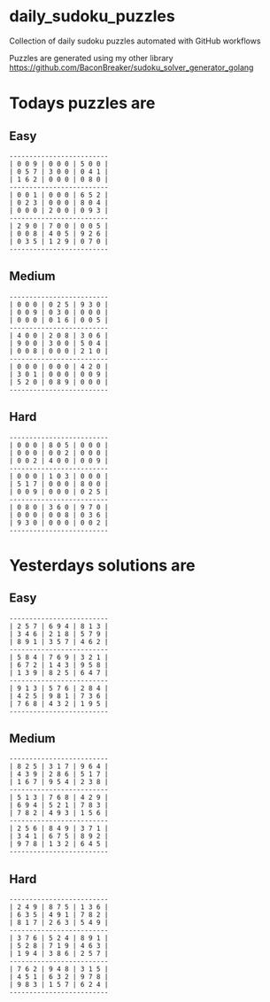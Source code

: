 
# daily_sudoku_puzzles 

Collection of daily sudoku puzzles automated with GitHub workflows 

Puzzles are generated using my other library https://github.com/BaconBreaker/sudoku_solver_generator_golang 
 

# Todays puzzles are 

## Easy 

```
-------------------------
| 0 0 9 | 0 0 0 | 5 0 0 | 
| 0 5 7 | 3 0 0 | 0 4 1 | 
| 1 6 2 | 0 0 0 | 0 8 0 | 
-------------------------
| 0 0 1 | 0 0 0 | 6 5 2 | 
| 0 2 3 | 0 0 0 | 8 0 4 | 
| 0 0 0 | 2 0 0 | 0 9 3 | 
-------------------------
| 2 9 0 | 7 0 0 | 0 0 5 | 
| 0 0 8 | 4 0 5 | 9 2 6 | 
| 0 3 5 | 1 2 9 | 0 7 0 | 
-------------------------
```
## Medium 

```
-------------------------
| 0 0 0 | 0 2 5 | 9 3 0 | 
| 0 0 9 | 0 3 0 | 0 0 0 | 
| 0 0 0 | 0 1 6 | 0 0 5 | 
-------------------------
| 4 0 0 | 2 0 8 | 3 0 6 | 
| 9 0 0 | 3 0 0 | 5 0 4 | 
| 0 0 8 | 0 0 0 | 2 1 0 | 
-------------------------
| 0 0 0 | 0 0 0 | 4 2 0 | 
| 3 0 1 | 0 0 0 | 0 0 9 | 
| 5 2 0 | 0 8 9 | 0 0 0 | 
-------------------------
```
## Hard 

```
-------------------------
| 0 0 0 | 8 0 5 | 0 0 0 | 
| 0 0 0 | 0 0 2 | 0 0 0 | 
| 0 0 2 | 4 0 0 | 0 0 9 | 
-------------------------
| 0 0 0 | 1 0 3 | 0 0 0 | 
| 5 1 7 | 0 0 0 | 8 0 0 | 
| 0 0 9 | 0 0 0 | 0 2 5 | 
-------------------------
| 0 8 0 | 3 6 0 | 9 7 0 | 
| 0 0 0 | 0 0 8 | 0 3 6 | 
| 9 3 0 | 0 0 0 | 0 0 2 | 
-------------------------
```
# Yesterdays solutions are 

## Easy 

```
-------------------------
| 2 5 7 | 6 9 4 | 8 1 3 | 
| 3 4 6 | 2 1 8 | 5 7 9 | 
| 8 9 1 | 3 5 7 | 4 6 2 | 
-------------------------
| 5 8 4 | 7 6 9 | 3 2 1 | 
| 6 7 2 | 1 4 3 | 9 5 8 | 
| 1 3 9 | 8 2 5 | 6 4 7 | 
-------------------------
| 9 1 3 | 5 7 6 | 2 8 4 | 
| 4 2 5 | 9 8 1 | 7 3 6 | 
| 7 6 8 | 4 3 2 | 1 9 5 | 
-------------------------
```
## Medium 

```
-------------------------
| 8 2 5 | 3 1 7 | 9 6 4 | 
| 4 3 9 | 2 8 6 | 5 1 7 | 
| 1 6 7 | 9 5 4 | 2 3 8 | 
-------------------------
| 5 1 3 | 7 6 8 | 4 2 9 | 
| 6 9 4 | 5 2 1 | 7 8 3 | 
| 7 8 2 | 4 9 3 | 1 5 6 | 
-------------------------
| 2 5 6 | 8 4 9 | 3 7 1 | 
| 3 4 1 | 6 7 5 | 8 9 2 | 
| 9 7 8 | 1 3 2 | 6 4 5 | 
-------------------------
```
## Hard 

```
-------------------------
| 2 4 9 | 8 7 5 | 1 3 6 | 
| 6 3 5 | 4 9 1 | 7 8 2 | 
| 8 1 7 | 2 6 3 | 5 4 9 | 
-------------------------
| 3 7 6 | 5 2 4 | 8 9 1 | 
| 5 2 8 | 7 1 9 | 4 6 3 | 
| 1 9 4 | 3 8 6 | 2 5 7 | 
-------------------------
| 7 6 2 | 9 4 8 | 3 1 5 | 
| 4 5 1 | 6 3 2 | 9 7 8 | 
| 9 8 3 | 1 5 7 | 6 2 4 | 
-------------------------
```
